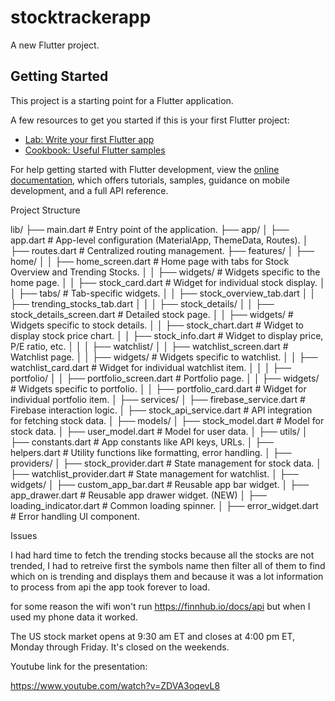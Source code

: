 # stocktrackerapp

A new Flutter project.

## Getting Started

This project is a starting point for a Flutter application.

A few resources to get you started if this is your first Flutter project:

- [Lab: Write your first Flutter app](https://docs.flutter.dev/get-started/codelab)
- [Cookbook: Useful Flutter samples](https://docs.flutter.dev/cookbook)

For help getting started with Flutter development, view the
[online documentation](https://docs.flutter.dev/), which offers tutorials,
samples, guidance on mobile development, and a full API reference.

Project Structure


lib/
├── main.dart                   # Entry point of the application.
├── app/
│   ├── app.dart                # App-level configuration (MaterialApp, ThemeData, Routes).
│   ├── routes.dart             # Centralized routing management.
├── features/
│   ├── home/
│   │   ├── home_screen.dart    # Home page with tabs for Stock Overview and Trending Stocks.
│   │   ├── widgets/            # Widgets specific to the home page.
│   │       ├── stock_card.dart # Widget for individual stock display.
│   │       ├── tabs/           # Tab-specific widgets.
│   │           ├── stock_overview_tab.dart
│   │           ├── trending_stocks_tab.dart
│   │
│   ├── stock_details/
│   │   ├── stock_details_screen.dart  # Detailed stock page.
│   │   ├── widgets/                   # Widgets specific to stock details.
│   │       ├── stock_chart.dart       # Widget to display stock price chart.
│   │       ├── stock_info.dart        # Widget to display price, P/E ratio, etc.
│   │
│   ├── watchlist/
│   │   ├── watchlist_screen.dart      # Watchlist page.
│   │   ├── widgets/                   # Widgets specific to watchlist.
│   │       ├── watchlist_card.dart    # Widget for individual watchlist item.
│   │
│   ├── portfolio/
│   │   ├── portfolio_screen.dart      # Portfolio page.
│   │   ├── widgets/                   # Widgets specific to portfolio.
│   │       ├── portfolio_card.dart    # Widget for individual portfolio item.
│
├── services/
│   ├── firebase_service.dart          # Firebase interaction logic.
│   ├── stock_api_service.dart         # API integration for fetching stock data.
│
├── models/
│   ├── stock_model.dart               # Model for stock data.
│   ├── user_model.dart                # Model for user data.
│
├── utils/
│   ├── constants.dart                 # App constants like API keys, URLs.
│   ├── helpers.dart                   # Utility functions like formatting, error handling.
│
├── providers/
│   ├── stock_provider.dart            # State management for stock data.
│   ├── watchlist_provider.dart        # State management for watchlist.
│
├── widgets/
│   ├── custom_app_bar.dart            # Reusable app bar widget.
│   ├── app_drawer.dart                # Reusable app drawer widget. (NEW)
│   ├── loading_indicator.dart         # Common loading spinner.
│   ├── error_widget.dart              # Error handling UI component.



Issues

I had hard time to fetch the trending stocks because all the stocks are not trended, I had to retreive first the symbols name then filter all of them to find which on is trending and displays them and because it was a lot information to process from api the app took forever to load.

for some reason the wifi won't run https://finnhub.io/docs/api but when I used my phone data it worked.

The US stock market opens at 9:30 am ET and closes at 4:00 pm ET, Monday through Friday. It's closed on the weekends.

Youtube link for the presentation:

https://www.youtube.com/watch?v=ZDVA3oqevL8
